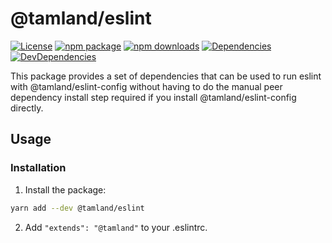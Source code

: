 # @tamland/eslint

[![License](https://img.shields.io/npm/l/@tamland/eslint.svg)](https://github.com/feight/tamland/blob/master/LICENSE)
[![npm package](https://img.shields.io/npm/v/@tamland/eslint/latest.svg)](https://www.npmjs.com/package/@tamland/eslint)
[![npm downloads](https://img.shields.io/npm/dm/@tamland/eslint.svg)](https://www.npmjs.com/package/@tamland/eslint)
[![Dependencies](https://img.shields.io/david/feight/tamland.svg?path=packages%2Feslint)](https://david-dm.org/feight/tamland?path=packages/eslint)
[![DevDependencies](https://img.shields.io/david/feight/tamland.svg?path=packages%2Feslint)](https://david-dm.org/feight/tamland?type=dev&path=packages/eslint)

This package provides a set of dependencies that can be used to run eslint with @tamland/eslint-config without having to do the manual peer dependency install step required if you
install @tamland/eslint-config directly.

## Usage

### Installation

1. Install the package:

  ```sh
  yarn add --dev @tamland/eslint
  ```
2. Add `"extends": "@tamland"` to your .eslintrc.
